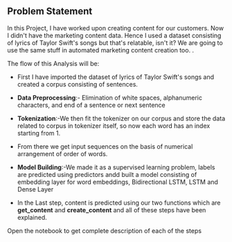 ## Problem Statement
In this Project, I have worked upon creating content for our customers. Now I didn't have the marketing content data.
Hence I used a dataset consisting of lyrics of Taylor Swift's songs but that's relatable, isn't it? We are going to use the same stuff in automated marketing content creation too. .

The flow of this Analysis will be:
- First I have imported the dataset of lyrics of Taylor Swift's songs and created a corpus consisting of sentences. 

- **Data Preprocessing**:- Elimination of white spaces, alphanumeric characters, and end of a sentence or next sentence 

- **Tokenization**:-We then fit the tokenizer on our corpus and store the data related to corpus in tokenizer itself, so now each word has an index starting from 1.

- From there we get input sequences on the basis of numerical arrangement of order of words.

- **Model Building**:-We made it as a supervised learning problem, labels are predicted using predictors andd built a model consisting of embedding layer for word embeddings, Bidirectional LSTM, LSTM and Dense Layer

- In the Last step, content is predicted using our two functions which are **get_content** and **create_content** and all of these steps have been explained.

Open the notebook to get complete description of each of the steps

